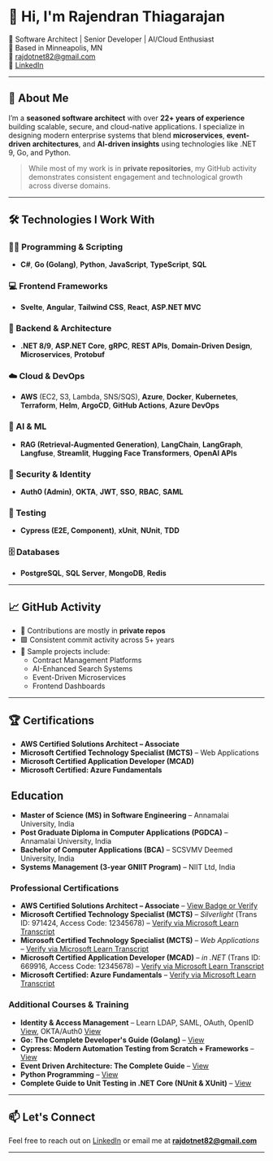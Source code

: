 # 👋 Hi, I'm Rajendran Thiagarajan

🎯 Software Architect | Senior Developer | AI/Cloud Enthusiast  
📍 Based in Minneapolis, MN  
📧 rajdotnet82@gmail.com  
🔗 [LinkedIn](https://www.linkedin.com/in/rajendrant/)

---

## 🚀 About Me

I’m a **seasoned software architect** with over **22+ years of experience** building scalable, secure, and cloud-native applications. I specialize in designing modern enterprise systems that blend **microservices**, **event-driven architectures**, and **AI-driven insights** using technologies like .NET 9, Go, and Python.

> While most of my work is in **private repositories**, my GitHub activity demonstrates consistent engagement and technological growth across diverse domains.

---

## 🛠️ Technologies I Work With

### 👨‍💻 Programming & Scripting
- **C#**, **Go (Golang)**, **Python**, **JavaScript**, **TypeScript**, **SQL**

### 💻 Frontend Frameworks
- **Svelte**, **Angular**, **Tailwind CSS**, **React**, **ASP.NET MVC**

### 🔧 Backend & Architecture
- **.NET 8/9**, **ASP.NET Core**, **gRPC**, **REST APIs**, **Domain-Driven Design**, **Microservices**, **Protobuf**

### ☁️ Cloud & DevOps
- **AWS** (EC2, S3, Lambda, SNS/SQS), **Azure**, **Docker**, **Kubernetes**, **Terraform**, **Helm**, **ArgoCD**, **GitHub Actions**, **Azure DevOps**

### 🧠 AI & ML
- **RAG (Retrieval-Augmented Generation)**, **LangChain**, **LangGraph**, **Langfuse**, **Streamlit**, **Hugging Face Transformers**, **OpenAI APIs**

### 🔐 Security & Identity
- **Auth0 (Admin)**, **OKTA**, **JWT**, **SSO**, **RBAC**, **SAML**

### 🧪 Testing
- **Cypress (E2E, Component)**, **xUnit**, **NUnit**, **TDD**

### 🗄️ Databases
- **PostgreSQL**, **SQL Server**, **MongoDB**, **Redis**

---

## 📈 GitHub Activity

- 🔐 Contributions are mostly in **private repos**
- 🟩 Consistent commit activity across 5+ years
- 📌 Sample projects include:
  - Contract Management Platforms
  - AI-Enhanced Search Systems
  - Event-Driven Microservices
  - Frontend Dashboards

---

## 🏆 Certifications

- **AWS Certified Solutions Architect – Associate**
- **Microsoft Certified Technology Specialist (MCTS)** – Web Applications
- **Microsoft Certified Application Developer (MCAD)**
- **Microsoft Certified: Azure Fundamentals**
## ​ Education

- **Master of Science (MS) in Software Engineering** – Annamalai University, India  
- **Post Graduate Diploma in Computer Applications (PGDCA)** – Annamalai University, India  
- **Bachelor of Computer Applications (BCA)** – SCSVMV Deemed University, India  
- **Systems Management (3-year GNIIT Program)** – NIIT Ltd, India  

### ​ Professional Certifications

- **AWS Certified Solutions Architect – Associate** – [View Badge or Verify](YOUR_AWS_BADGE_OR_VERIFICATION_LINK)  
- **Microsoft Certified Technology Specialist (MCTS)** – *Silverlight* (Trans ID: 971424, Access Code: 12345678) – [Verify via Microsoft Learn Transcript](YOUR_MICROSOFT_TRANSCRIPT_LINK)  
- **Microsoft Certified Technology Specialist (MCTS)** – *Web Applications* – [Verify via Microsoft Learn Transcript](YOUR_MICROSOFT_TRANSCRIPT_LINK)  
- **Microsoft Certified Application Developer (MCAD)** – *in .NET* (Trans ID: 669916, Access Code: 12345678) – [Verify via Microsoft Learn Transcript](YOUR_MICROSOFT_TRANSCRIPT_LINK)  
- **Microsoft Certified: Azure Fundamentals** – [Verify via Microsoft Learn Transcript](YOUR_MICROSOFT_TRANSCRIPT_LINK)  

###  Additional Courses & Training

- **Identity & Access Management** – Learn LDAP, SAML, OAuth, OpenID [View](LINK), OKTA/Auth0 [View](LINK)  
- **Go: The Complete Developer's Guide (Golang)** – [View](LINK)  
- **Cypress: Modern Automation Testing from Scratch + Frameworks** – [View](LINK)  
- **Event Driven Architecture: The Complete Guide** – [View](LINK)  
- **Python Programming** – [View]([(https://www.udemy.com/certificate/UC-b597e8c0-4cdb-4e87-ba68-ceafbe29a8fd/))  
- **Complete Guide to Unit Testing in .NET Core (NUnit & XUnit)** – [View](https://www.udemy.com/certificate/UC-c613a5dc-5e53-4f79-85ab-1def3691e1d7/)  
---

## 📫 Let's Connect

Feel free to reach out on [LinkedIn](https://www.linkedin.com/in/rajendrant/) or email me at **rajdotnet82@gmail.com**

---
